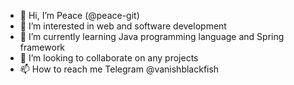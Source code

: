 - 👋 Hi, I’m Peace (@peace-git)
- 👀 I’m interested in web and software development
- 🌱 I’m currently learning Java programming language and Spring framework
- 💞️ I’m looking to collaborate on any projects
- 📫 How to reach me Telegram @vanishblackfish
